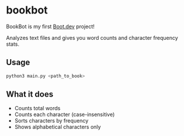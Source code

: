 # bookbot

BookBot is my first [Boot.dev](https://www.boot.dev) project!

Analyzes text files and gives you word counts and character frequency stats.

## Usage

```bash
python3 main.py <path_to_book>
```

## What it does

- Counts total words
- Counts each character (case-insensitive) 
- Sorts characters by frequency
- Shows alphabetical characters only
